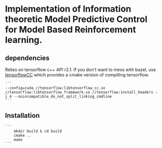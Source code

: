 # Implementation of Information theoretic Model Predictive Control for Model Based Reinforcement learning.

## dependencies

Relies on tensorflow c++ API r2.1. If you don't want to mess with bazel, use [tensorflowCC](https://github.com/FloopCZ/tensorflow_cc) which provides a cmake version of compilling tensorflow.

    ```
    --config=cuda //tensorflow:libtensorflow_cc.so //tensorflow:libtensorflow_framework.so //tensorflow:install_headers -j 4 --noincompatible_do_not_split_linking_cmdline
    ```

## Installation

    ```
        mkdir build & cd build
        cmake ..
        make
    ```
